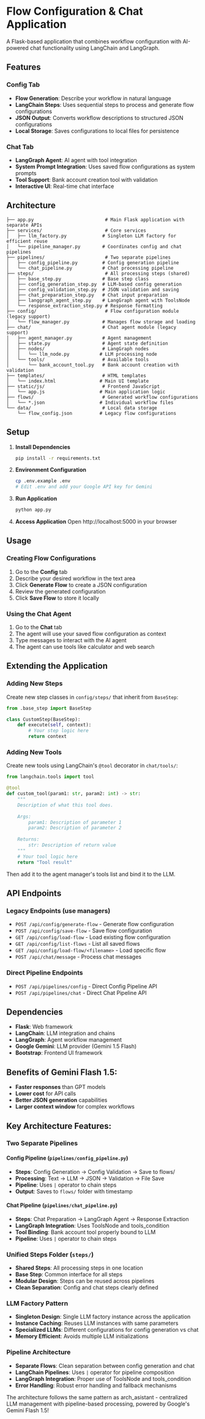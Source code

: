 # Flow Configuration & Chat Application

A Flask-based application that combines workflow configuration with AI-powered chat functionality using LangChain and LangGraph.

## Features

### Config Tab
- **Flow Generation**: Describe your workflow in natural language
- **LangChain Steps**: Uses sequential steps to process and generate flow configurations
- **JSON Output**: Converts workflow descriptions to structured JSON configurations
- **Local Storage**: Saves configurations to local files for persistence

### Chat Tab
- **LangGraph Agent**: AI agent with tool integration
- **System Prompt Integration**: Uses saved flow configurations as system prompts
- **Tool Support**: Bank account creation tool with validation
- **Interactive UI**: Real-time chat interface

## Architecture

```
├── app.py                          # Main Flask application with separate APIs
├── services/                       # Core services
│   ├── llm_factory.py             # Singleton LLM factory for efficient reuse
│   └── pipeline_manager.py        # Coordinates config and chat pipelines
├── pipelines/                      # Two separate pipelines
│   ├── config_pipeline.py         # Config generation pipeline
│   └── chat_pipeline.py           # Chat processing pipeline
├── steps/                          # All processing steps (shared)
│   ├── base_step.py               # Base step class
│   ├── config_generation_step.py  # LLM-based config generation
│   ├── config_validation_step.py  # JSON validation and saving
│   ├── chat_preparation_step.py   # Chat input preparation
│   ├── langgraph_agent_step.py    # LangGraph agent with ToolsNode
│   └── response_extraction_step.py # Response formatting
├── config/                         # Flow configuration module (legacy support)
│   └── flow_manager.py            # Manages flow storage and loading
├── chat/                          # Chat agent module (legacy support)
│   ├── agent_manager.py           # Agent management
│   ├── state.py                   # Agent state definition
│   ├── nodes/                     # LangGraph nodes
│   │   └── llm_node.py           # LLM processing node
│   └── tools/                     # Available tools
│       └── bank_account_tool.py   # Bank account creation with validation
├── templates/                     # HTML templates
│   └── index.html                # Main UI template
├── static/js/                     # Frontend JavaScript
│   └── app.js                    # Main application logic
├── flows/                         # Generated workflow configurations
│   └── *.json                    # Individual workflow files
└── data/                          # Local data storage
    └── flow_config.json          # Legacy flow configurations
```

## Setup

1. **Install Dependencies**
   ```bash
   pip install -r requirements.txt
   ```

2. **Environment Configuration**
   ```bash
   cp .env.example .env
   # Edit .env and add your Google API key for Gemini
   ```

3. **Run Application**
   ```bash
   python app.py
   ```

4. **Access Application**
   Open http://localhost:5000 in your browser

## Usage

### Creating Flow Configurations

1. Go to the **Config** tab
2. Describe your desired workflow in the text area
3. Click **Generate Flow** to create a JSON configuration
4. Review the generated configuration
5. Click **Save Flow** to store it locally

### Using the Chat Agent

1. Go to the **Chat** tab
2. The agent will use your saved flow configuration as context
3. Type messages to interact with the AI agent
4. The agent can use tools like calculator and web search

## Extending the Application

### Adding New Steps
Create new step classes in `config/steps/` that inherit from `BaseStep`:

```python
from .base_step import BaseStep

class CustomStep(BaseStep):
    def execute(self, context):
        # Your step logic here
        return context
```

### Adding New Tools
Create new tools using LangChain's `@tool` decorator in `chat/tools/`:

```python
from langchain.tools import tool

@tool
def custom_tool(param1: str, param2: int) -> str:
    """
    Description of what this tool does.
    
    Args:
        param1: Description of parameter 1
        param2: Description of parameter 2
        
    Returns:
        str: Description of return value
    """
    # Your tool logic here
    return "Tool result"
```

Then add it to the agent manager's tools list and bind it to the LLM.

## API Endpoints

### Legacy Endpoints (use managers)
- `POST /api/config/generate-flow` - Generate flow configuration
- `POST /api/config/save-flow` - Save flow configuration  
- `GET /api/config/load-flow` - Load existing flow configuration
- `GET /api/config/list-flows` - List all saved flows
- `GET /api/config/load-flow/<filename>` - Load specific flow
- `POST /api/chat/message` - Process chat messages

### Direct Pipeline Endpoints
- `POST /api/pipelines/config` - Direct Config Pipeline API
- `POST /api/pipelines/chat` - Direct Chat Pipeline API

## Dependencies

- **Flask**: Web framework
- **LangChain**: LLM integration and chains
- **LangGraph**: Agent workflow management
- **Google Gemini**: LLM provider (Gemini 1.5 Flash)
- **Bootstrap**: Frontend UI framework

## Benefits of Gemini Flash 1.5:
- **Faster responses** than GPT models
- **Lower cost** for API calls
- **Better JSON generation** capabilities
- **Larger context window** for complex workflows

## Key Architecture Features:

### **Two Separate Pipelines**

#### **Config Pipeline (`pipelines/config_pipeline.py`)**
- **Steps**: Config Generation → Config Validation → Save to flows/
- **Processing**: Text → LLM → JSON → Validation → File Save
- **Pipeline**: Uses `|` operator to chain steps
- **Output**: Saves to `flows/` folder with timestamp

#### **Chat Pipeline (`pipelines/chat_pipeline.py`)**
- **Steps**: Chat Preparation → LangGraph Agent → Response Extraction
- **LangGraph Integration**: Uses ToolsNode and tools_condition
- **Tool Binding**: Bank account tool properly bound to LLM
- **Pipeline**: Uses `|` operator to chain steps

### **Unified Steps Folder (`steps/`)**
- **Shared Steps**: All processing steps in one location
- **Base Step**: Common interface for all steps
- **Modular Design**: Steps can be reused across pipelines
- **Clean Separation**: Config and chat steps clearly defined

### **LLM Factory Pattern**
- **Singleton Design**: Single LLM factory instance across the application
- **Instance Caching**: Reuses LLM instances with same parameters
- **Specialized LLMs**: Different configurations for config generation vs chat
- **Memory Efficient**: Avoids multiple LLM initializations

### **Pipeline Architecture**
- **Separate Flows**: Clean separation between config generation and chat
- **LangChain Pipelines**: Uses `|` operator for pipeline composition
- **LangGraph Integration**: Proper use of ToolsNode and tools_condition
- **Error Handling**: Robust error handling and fallback mechanisms

The architecture follows the same pattern as arch_asistant - centralized LLM management with pipeline-based processing, powered by Google's Gemini Flash 1.5!